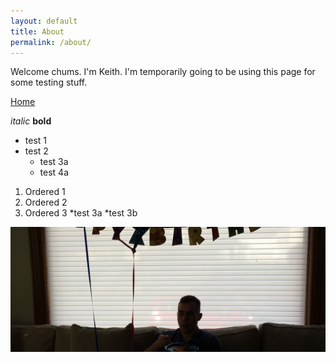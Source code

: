 ```yaml
---
layout: default
title: About
permalink: /about/
---
```

Welcome chums. I'm Keith. I'm temporarily going to be using this page for some testing stuff.

[Home](https://kdlovett.github.io/keiths-site/)

*italic*
**bold**

* test 1
* test 2
  * test 3a
  * test 4a

1. Ordered 1
2. Ordered 2
3. Ordered 3
   *test 3a
   *test 3b

![header_image](/images/header_image.JPG)